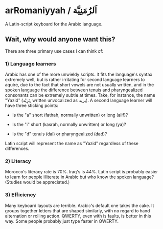 # arRomaniyyah / اَلرُمَنِيَّة
A Latin-script keyboard for the Arabic language.

## Wait, why would anyone want this?
There are three primary use cases I can think of:

### 1) Language learners
Arabic has one of the more unwieldy scripts. It fits the language's syntax extremely well, but is rather irritating for second language learners to aquire, due to the fact that short vowels are not usually written, and in the spoken language the difference between tenuis and pharyngealized consonants can be extremely subtle at times. Take, for instance, the name "Yazid" (يَزِيْد, written unvocalized as يزيد). A second language learner will have three sticking points:

* Is the "a" short (fathah, normally unwritten) or long (alif)?

* Is the "i" short (kasrah, normally unwritten) or long (ya)?

* Is the "d" tenuis (dal) or pharyngealized (dad)?

Latin script will represent the name as "Yazid" regardless of these differences.

### 2) Literacy
Morocco's literacy rate is 70%. Iraq's is 44%. Latin script is probably easier to learn for people illiterate in Arabic but who know the spoken language? (Studies would be appreciated.)

### 3) Efficiency
Many keyboard layouts are terrible. Arabic's default one takes the cake. It groups together letters that are shaped similarly, with no regard to hand alternation or rolling action. QWERTY, even with is faults, is better in this way. Some people probably just type faster in QWERTY.
